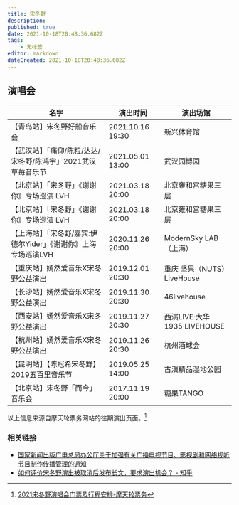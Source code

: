 ```yaml
---
title: 宋冬野
description: 
published: true
date: 2021-10-18T20:48:36.682Z
tags:
    - 无标签
editor: markdown
dateCreated: 2021-10-18T20:48:36.682Z
---
```


## 演唱会

| 名字                                                           | 演出时间                          | 演出场馆                    |
| -------------------------------------------------------------- | --------------------------------- | --------------------------- |
| 【青岛站】宋冬野好船音乐会                                     | 2021.10.16 19:30                  | 新兴体育馆                  |
| 【武汉站】「痛仰/陈粒/达达/宋冬野/陈鸿宇」2021武汉草莓音乐节   | 2021.05.01 13:00                  | 武汉园博园                  |
| 【北京站】「宋冬野」《谢谢你》专场巡演 LVH                     | 2021.03.18 20:00                  | 北京雍和宫糖果三层          |
| 【北京站】「宋冬野」《谢谢你》专场巡演 LVH                     | 2021.03.18 20:00                  | 北京雍和宫糖果三层          |
| 【上海站】「宋冬野/嘉宾:伊德尔Yider」《谢谢你》上海专场巡演LVH | 2020.11.26 20:00                  | ModernSky LAB （上海）      |
| 【重庆站】嫣然爱音乐X宋冬野公益演出                            | 2019.12.01 20:30                  | 重庆 坚果（NUTS）LiveHouse  |
| 【长沙站】嫣然爱音乐X宋冬野公益演出                            | 2019.11.30 20:30                  | 46livehouse                 |
| 【西安站】嫣然爱音乐X宋冬野公益演出                            | 2019.11.27 20:30                  | 西演LIVE·大华1935 LIVEHOUSE |
| 【杭州站】嫣然爱音乐X宋冬野公益演出                            | 2019.11.26 20:30                  | 杭州酒球会                  |
| 【昆明站】【陈冠希宋冬野】2019五百里音乐节                     | 2019.05.25 14:00 | 古滇精品湿地公园            |
| 【北京站】宋冬野「而今」音乐会                                 | 2017.11.19 20:00                  | 糖果TANGO                   |

以上信息来源自摩天轮票务网站的往期演出页面。[^donyes]

[^donyes]: [2021宋冬野演唱会门票及行程安排-摩天轮票务](https://web.archive.org/web/20211017145427/https://www.moretickets.com/topic/donyes/)

<!-- 【昆明站】【陈冠希宋冬野】2019五百里音乐节 完整时间: 2019.05.25 14:00-2019.05.26 14:00 -->

### 相关链接

+ [国家新闻出版广电总局办公厅关于加强有关广播电视节目、影视剧和网络视听节目制作传播管理的通知](/rule/国家新闻出版广电总局办公厅关于加强有关广播电视节目、影视剧和网络视听节目制作传播管理的通知.md)
+ [如何评价宋冬野演出被取消后发布长文，要求演出机会？ - 知乎](https://web.archive.org/web/20211017145948/https://www.zhihu.com/question/491864737/answer/2174838655)
